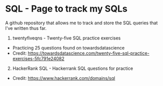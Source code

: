 # SQL - Page to track my SQLs

A github repository that allows me to track and store the SQL queries that I've written thus far.

1) twentyfiveqns - Twenty-five SQL practice exercises
- Practicing 25 questions found on towardsdatascience
- Credit: https://towardsdatascience.com/twenty-five-sql-practice-exercises-5fc791e24082

2) HackerRank SQL - Hackerrank SQL questions for practice
- Credit: https://www.hackerrank.com/domains/sql
